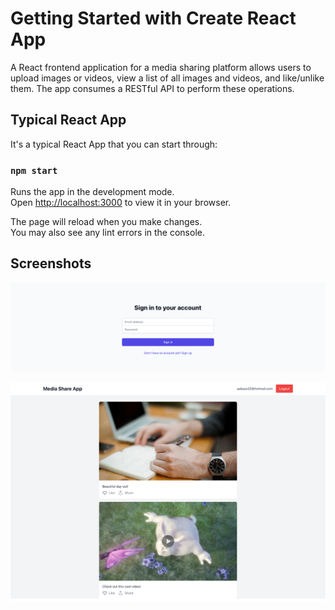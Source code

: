 # Getting Started with Create React App

A React frontend application for a media sharing platform allows users to upload images or videos, view a list of
all images and videos, and like/unlike them. The app consumes a RESTful API to perform these operations.

## Typical React App

It's a typical React App that you can start through:

### `npm start`

Runs the app in the development mode.\
Open [http://localhost:3000](http://localhost:3000) to view it in your browser.

The page will reload when you make changes.\
You may also see any lint errors in the console.

## Screenshots

![Login view](readme/login.png)

![home view](readme/home.png)
